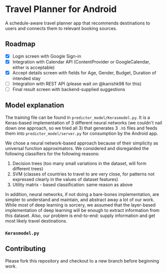 # Travel Planner for Android
A schedule-aware travel planner app that recommends destinations to users and connects them to relevant booking sources. 

## Roadmap

- [x] Login screen with Google Sign-in
- [x] Integration with Calendar API (ContentProvider or GoogleCalendar, either is acceptable)
- [x] Accept details screen with fields for Age, Gender, Budget, Duration of intended stay
- [ ] Integration with REST API (please wait on @kanishk98 for this)
- [ ] Final result screen with backend-supplied suggestions

## Model explanation

The training file can be found in `predictor_model/Kerasmodel.py`. It is a Keras-based implementation of 3 different neural networks (we couldn't nail down one approach, so we tried all 3) that generates 3 `.h5` files and feeds them into `predictor_model/server.py` for consumption by the Android app. 

We chose a neural network-based approach because of their simplicity as universal function approximators. We considered and disregarded the following classifiers for the following reasons:

1. Decision trees (too many small variations in the dataset, will form different trees)
2. SVM (classes of countries to travel to are very close, for patterns not expressed clearly in the values of dataset features)
3. Utility matrix - based classification: same reason as above

In addition, neural networks, if not doing a bare-bones implementation, are simpler to understand and maintain, and abstract away a lot of our work. While most of deep learning is sorcery, we assumed that the layer-based implementation of deep learning will be enough to extract information from this dataset. Also, our problem is end-to-end: supply information and get most likely travel destinations.

### `Kerasmodel.py`



## Contributing 

Please fork this repository and checkout to a new branch before beginning work. 